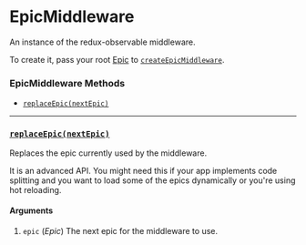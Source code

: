 # EpicMiddleware

An instance of the redux-observable middleware.

To create it, pass your root [Epic](../basics/Epics.md) to [`createEpicMiddleware`](createEpicMiddleware.md).

### EpicMiddleware Methods

- [`replaceEpic(nextEpic)`](#replaceEpic)

<hr>

### <a id='replaceEpic'></a>[`replaceEpic(nextEpic)`](#replaceEpic)

Replaces the epic currently used by the middleware.

It is an advanced API. You might need this if your app implements code splitting and you want to load some of the epics dynamically or you're using hot reloading.

#### Arguments

1. `epic` (*Epic*) The next epic for the middleware to use.
